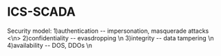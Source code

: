 # ICS-SCADA
<html>
<body>Security model:
1)authentication -- impersonation, masquerade attacks <\n>
2)confidentiality -- evasdropping \n
3)integrity -- data tampering \n
4)availability -- DOS, DDOs \n
</body>

</html>


